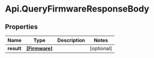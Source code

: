 # Api.QueryFirmwareResponseBody

## Properties

Name | Type | Description | Notes
------------ | ------------- | ------------- | -------------
**result** | [**[Firmware]**](Firmware.md) |  | [optional] 


